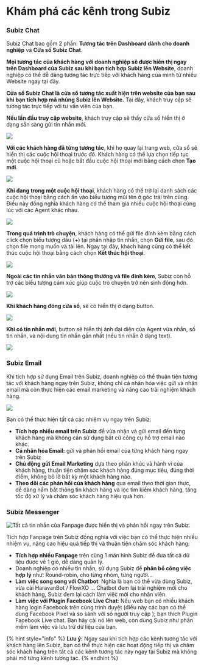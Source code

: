 # Khám phá các kênh trong Subiz

### **Subiz Chat**

Subiz Chat bao gồm 2 phần: **Tương tác trên Dashboard dành cho doanh nghiệp** và **Cửa số Subiz Chat**.

**Mọi tương tác của khách hàng với doanh nghiệp sẽ được hiển thị ngay trên Dashboard của Subiz sau khi bạn tích hợp Subiz lên Website**, doanh nghiệp có thể dễ dàng tương tác trực tiếp với khách hàng của mình từ nhiều Website ngay tại đây.

**Cửa sổ Subiz Chat là cửa sổ tương tác xuất hiện trên website của bạn sau khi bạn tích hợp mã nhúng Subiz lên Website.** Tại đây, khách truy cập sẽ tương tác trực tiếp với tư vấn viên của bạn.

**Nếu lần đầu truy cập website**, khách truy cập sẽ thấy cửa sổ hiển thị ở dạng sẵn sàng gửi tin nhắn mới.

![](https://lh5.googleusercontent.com/j-nP1aFGbbKddtl7IKMN9ZLa_UB2u9FBGzg0NsVCdZQEOziy0bigwdUBfsv2fTcJHq_GPKkraYAVok-c1DDnVR03eh9P3OOLE9_5JtXMdPypsNs4DYr4jtuAWnUk-VK8OZape4ZT)

**Với các khách hàng đã từng tương tác**, khi họ quay lại trang web, cửa sổ sẽ hiển thị các cuộc hội thoại trước đó. Khách hàng có thể lựa chọn tiếp tục một cuộc hội thoại cũ hoặc bắt đầu cuộc hội thoại mới bằng cách chọn **Tạo mới**.

![](https://lh6.googleusercontent.com/HxAnMLcvJ-QEb0j3OrtNd0fODQ0YyXP7m9Fpt0BJQJTWG5qn4e4Kd7XGzYeTANo7z1T6lyync3PQ1axC1bcYuHfDTi8H95adlFovEch9Ab9WPyhDAzLi2mT6rkYVjR3xhxm-_jd7)

**Khi đang trong một cuộc hội thoại**, khách hàng có thể trở lại danh sách các cuộc hội thoại bằng cách ấn vào biểu tượng mũi tên ở góc trái trên cùng. Điều này đồng nghĩa khách hàng có thể tham gia nhiều cuộc hội thoại cùng lúc với các Agent khác nhau.

![](https://lh6.googleusercontent.com/L0pQaGvELgOppr9XKjbRrG_xj09ozeyhbdDuQ8hGBZz3jMoa982GzB61Vmw5MfwETIcMcw7jqZ9chfNDeSJcTkO1tU6Iu755Ax4qvLRvew8iA2mp3OdcfXpM-rO_yhVh2df-CUmZ)

**Trong quá trình trò chuyện**, khách hàng có thể gửi file đính kèm bằng cách click chọn biểu tượng dấu \(+\) tại phần nhập tin nhắn, chọn **Gửi file**, sau đó chọn file mong muốn và tải lên.  Ngay tại đây, khách hàng cũng có thể kết thúc cuộc hội thoại bằng cách chọn **Kết thúc hội thoại**.

![](https://lh3.googleusercontent.com/aMqb0IhgkNxZk4TRh304OCY5VkLa2tsFJM4AzlymiyEuAigLvgJA3eJstGN8c0dcng6pVIqzz-xG1xLFFhZD5ot_W6XQaE7X15b4uao85jTGiL6fndHJLpjZsz5rT4lBnH4e0HQB)

**Ngoài các tin nhắn văn bản thông thường và file đính kèm**, Subiz còn hỗ trợ các biểu tượng cảm xúc giúp cuộc trò chuyện trở nên sinh động hơn.

![](https://lh5.googleusercontent.com/J5PHpZDhpLaoWiI5EZOKFKX4PM_YGW7KL8vFu8SqkMGJ9sVHKbaAoAj8lRP1Yoca2ZBzJ-i3IvWJaDzj9pmbtd7FnI9erhSkRNmHg_8Cs3Aqku4ELotthZqJbevdSO82A71QXFBz)

**Khi khách hàng đóng cửa sổ**, sẽ có hiển thị ở dạng button.

![](https://lh3.googleusercontent.com/XYXtBs3pRv-wuTgkyFQOwvnmTPl27o0p-RGsJ1hcyYMKjubdIq9fcjS1qhj6QQgu0Vr6w2bcAgh7IFPybKp40yms0gj439mrT5mSakuyaqU_N6ptq0D_1ILDO6m-C82AvWXEjhJ4)

**Khi có tin nhắn mới**, button sẽ hiển thị ảnh đại diện của Agent vừa nhắn, số tin nhắn, và nội dung tin nhắn gần nhất \(nếu tin nhắn ở dạng text\).

![](https://lh4.googleusercontent.com/OarlGlvLbicCvqwlDzag77h6FfgSayC-13hhtMVcT8ZZHgVLlwPWJ-jGpn5BHpgxHVsHuKK2NgBoKNEylNg7s5VqRdcT7EJcZAfvg_KBywpLa6d64_UJDjxPq3MrXYJHt8j3tXOs)

### **Subiz Email**

Khi tích hợp sử dụng Email trên Subiz, doanh nghiệp có thể thuận tiện tương tác với khách hàng ngay trên Subiz, không chỉ cá nhân hóa việc gửi và nhận email mà còn thực hiện các email marketing và nâng cao trải nghiệm khách hàng.

![](https://lh4.googleusercontent.com/OkoeWf52SoJsYOpjCMnIc6in9G_gPD6tRYmD01uJwsvP5BAcXuO2mJuwi4K1IquwgzfyHoeOgYEZBhlY3Wn0hHOmkSiY2j-51I-6LbTE-VdoHXFGgVBn9SGk6ciCT9xCng56-qPI)

Bạn có thể thực hiện tất cả các nhiệm vụ ngay trên Subiz:

* **Tích hợp nhiều email trên Subiz** để vừa nhận và gửi email đến từng khách hàng mà không cần sử dụng bất cứ công cụ hỗ trợ email nào khác.
* **Cá nhân hóa Email:** gửi và phản hồi email của từng khách hàng ngay trên Subiz
* **Chủ động gửi Email Marketing** dựa theo phân khúc và hành vi của khách hàng, thuận tiện chăm sóc khách hàng đúng mục tiêu, đúng thời điểm, không bỏ lỡ bất kỳ một khách hàng nào.
* **Theo dõi các phản hồi của khách hàng** qua email theo thời gian thực, dễ dàng nắm bắt thông tin khách hàng và lọc tìm kiếm khách hàng, tăng tốc độ xử lý và chăm sóc khách hàng hiệu quả hơn.

### **Subiz Messenger**

![T&#x1EA5;t c&#x1EA3; tin nh&#x1EAF;n c&#x1EE7;a Fanpage &#x111;&#x1B0;&#x1EE3;c hi&#x1EC3;n th&#x1ECB; v&#xE0; ph&#x1EA3;n h&#x1ED3;i ngay tr&#xEA;n Subiz.](https://lh6.googleusercontent.com/s2D2uzDp24ZUKnhwfZrNeDvCCZp8Pbslv3lox-CTMS9dfk5AkA8fVkYN064zVfMNDJr_y1HGzCuJIDxQJveVmvynhUWfDMXLt0UN1FYmW97R1ujT01eEE7SwqEP8oM4EcW1h7y7D)

Tích hợp Fanpage trên Subiz đồng nghĩa với việc bạn có thể thực hiện nhiều nhiệm vụ, nâng cao hiệu quả tiếp thị và thuận tiện chăm sóc khách hàng:

* **Tích hợp nhiều Fanpage** trên cùng 1 màn hình Subiz để đưa tất cả dữ liệu được về 1 giỏ, dễ dàng quản lý.
* Doanh nghiệp có nhiều tin nhắn, sử dụng Subiz để **phân bổ công việc hợp lý** như: Round-robin, cho từng nhóm, từng người...
* **Làm việc song song với Chatbot**: Nghĩa là bạn có thể vừa dùng Subiz, vừa cài HaravanBot / FlowXO ... Chatbot đem lại trải nghiệm mới cho khách hàng, Subiz đem lại cách làm việc mới cho nhân viên.
* **Làm việc với Plugin Facebook Live Chat**: Nếu web bạn có nhiều khách hàng login Facebook trên cùng trình duyệt \(điều này các bạn có thể dùng Facebook Pixel và so sánh với số người truy cập \); bạn thích Plugin Facebook Live chat. Bạn hãy cài nó lên web, còn dùng Subiz như phần mềm làm việc và lưu trữ dữ liệu của bạn. 

{% hint style="info" %}
**Lưu ý:** Ngay sau khi tích hợp các kênh tương tác với khách hàng lên Subiz, bạn có thể thực hiện các hoạt động tiếp thị và chăm sóc khách hàng trên tất cả các kênh tương tác này ngay tại Subiz mà không phải mở từng kênh tương tác.
{% endhint %}

